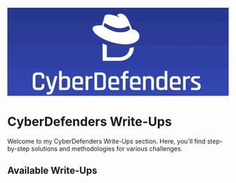 <p align="center">
  <img src="./CyberDefenders.png" alt="CyberDefenders" width="750">
</p>

# CyberDefenders Write-Ups

Welcome to my CyberDefenders Write-Ups section. Here, you'll find step-by-step solutions and methodologies for various challenges.

## Available Write-Ups
